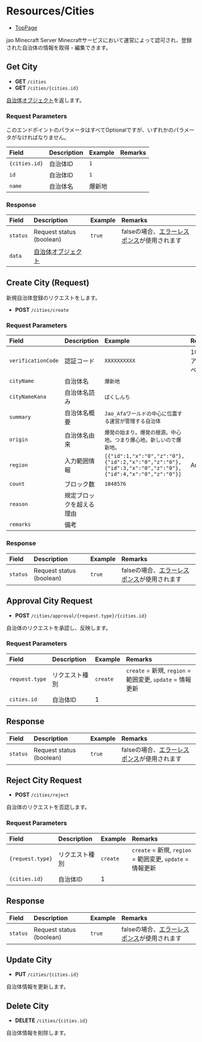 # Resources/Cities

- [TopPage](/api-docs/)

jao Minecraft Server Minecraftサービスにおいて運営によって認可され、登録された自治体の情報を取得・編集できます。

## Get City

- **GET** `/cities`
- **GET** `/cities/{cities.id}`

[自治体オブジェクト](/api-docs/object/city)を返します。

### Request Parameters

このエンドポイントのパラメータはすべてOptionalですが、いずれかのパラメータがなければなりません。

|Field|Description|Example|Remarks|
|:-|:-|:-|:-|
|`{cities.id}`|自治体ID|`1`||
|`id`|自治体ID|`1`||
|`name`|自治体名|爆新地||

### Response

|Field|Description|Example|Remarks|
|:-|:-|:-|:-|
|`status`|Request status (boolean)|`true`|falseの場合、[エラーレスポンス](/api-docs/topics/error-response)が使用されます|
|`data`|[自治体オブジェクト](/api-docs/object/city)|||

## Create City (Request)

新規自治体登録のリクエストをします。

- **POST** `/cities/create`

### Request Parameters

|Field|Description|Example|Remarks|
|:-|:-|:-|:-|
|`verificationCode`|認証コード|`XXXXXXXXXX`|10桁、アルファベット|
|`cityName`|自治体名|`爆新地`||
|`cityNameKana`|自治体名読み|`ばくしんち`|
|`summary`|自治体名概要|`Jao_Afaワールドの中心に位置する運営が管理する自治体`||
|`origin`|自治体名由来|`爆発の始まり。爆発の根源。中心地。つまり爆心地。新しいので爆新地。`||
|`region`|入力範囲情報|`[{"id":1,"x":"0","z":"0"},{"id":2,"x":"0","z":"0"},{"id":3,"x":"0","z":"0"},{"id":4,"x":"0","z":"0"}]`|Array|
|`count`|ブロック数|`1048576`||
|`reason`|規定ブロックを超える理由||
|`remarks`|備考||

### Response

|Field|Description|Example|Remarks|
|:-|:-|:-|:-|
|`status`|Request status (boolean)|`true`|falseの場合、[エラーレスポンス](/api-docs/topics/error-response)が使用されます|

## Approval City Request

- **POST** `/cities/approval/{request.type}/{cities.id}`

自治体のリクエストを承認し、反映します。

### Request Parameters

|Field|Description|Example|Remarks|
|:-|:-|:-|:-|
|`request.type`|リクエスト種別|`create`|`create` = 新規, `region` = 範囲変更, `update` = 情報更新|
|`cities.id`|自治体ID|1||

## Response

|Field|Description|Example|Remarks|
|:-|:-|:-|:-|
|`status`|Request status (boolean)|`true`|falseの場合、[エラーレスポンス](/api-docs/topics/error-response)が使用されます|

## Reject City Request

- **POST** `/cities/reject`

自治体のリクエストを否認します。

### Request Parameters

|Field|Description|Example|Remarks|
|:-|:-|:-|:-|
|`{request.type}`|リクエスト種別|`create`|`create` = 新規, `region` = 範囲変更, `update` = 情報更新|
|`{cities.id}`|自治体ID|1||

## Response

|Field|Description|Example|Remarks|
|:-|:-|:-|:-|
|`status`|Request status (boolean)|`true`|falseの場合、[エラーレスポンス](/api-docs/topics/error-response)が使用されます|

## Update City

- **PUT** `/cities/{cities.id}`

自治体情報を更新します。

## Delete City

- **DELETE** `/cities/{cities.id}`

自治体情報を削除します。
